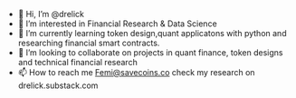 - 👋 Hi, I’m @drelick
- 👀 I’m interested in Financial Research & Data Science 
- 🌱 I’m currently learning token design,quant applicatons with python and researching financial smart contracts.
- 💞️ I’m looking to collaborate on projects in quant finance, token designs and technical financial research 
- 📫 How to reach me Femi@savecoins.co
check my research on drelick.substack.com
<!---
drelick/drelick is a ✨ special ✨ repository because its `README.md` (this file) appears on your GitHub profile.
You can click the Preview link to take a look at your changes.
--->
